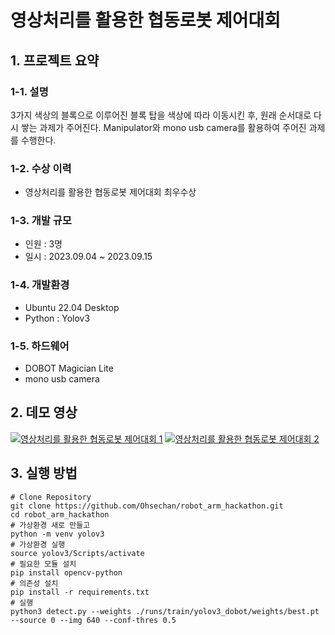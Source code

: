 # 영상처리를 활용한 협동로봇 제어대회
## 1. 프로젝트 요약
### 1-1. 설명
3가지 색상의 블록으로 이루어진 블록 탑을 색상에 따라 이동시킨 후, 원래 순서대로 다시 쌓는 과제가 주어진다. Manipulator와 mono usb camera를 활용하여 주어진 과제를 수행한다.
### 1-2. 수상 이력
- 영상처리를 활용한 협동로봇 제어대회 최우수상
### 1-3. 개발 규모
- 인원 : 3명
- 일시 : 2023.09.04 ~ 2023.09.15
### 1-4. 개발환경
- Ubuntu 22.04 Desktop
- Python : Yolov3
### 1-5. 하드웨어
- DOBOT Magician Lite
- mono usb camera

## 2. 데모 영상
[![영상처리를 활용한 협동로봇 제어대회 1](http://img.youtube.com/vi/XaDWIcv2s80/0.jpg)](https://youtu.be/XaDWIcv2s80?t=0s)
[![영상처리를 활용한 협동로봇 제어대회 2](http://img.youtube.com/vi/9p8cvShjsBM/0.jpg)](https://youtu.be/9p8cvShjsBM?t=0s)

## 3. 실행 방법
<pre><code># Clone Repository
git clone https://github.com/Ohsechan/robot_arm_hackathon.git
cd robot_arm_hackathon
# 가상환경 새로 만들고
python -m venv yolov3
# 가상환경 실행
source yolov3/Scripts/activate
# 필요한 모듈 설치
pip install opencv-python
# 의존성 설치
pip install -r requirements.txt
# 실행
python3 detect.py --weights ./runs/train/yolov3_dobot/weights/best.pt --source 0 --img 640 --conf-thres 0.5</code></pre>
